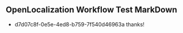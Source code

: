 ## OpenLocalization Workflow Test MarkDown
* d7d07c8f-0e5e-4ed8-b759-7f540d46963a thanks!

<!--HONumber=Aug16_HO1-->


